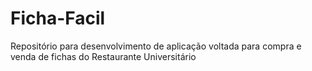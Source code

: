 # Ficha-Facil
Repositório para desenvolvimento de aplicação voltada para compra e venda de fichas do Restaurante Universitário
